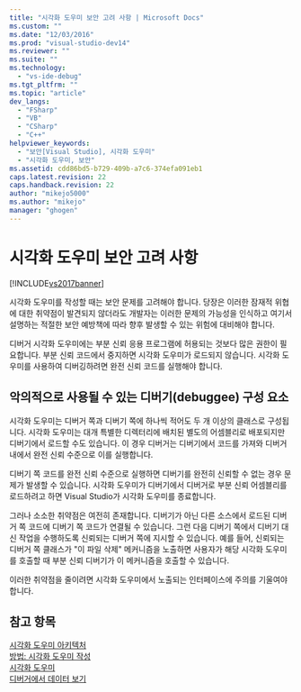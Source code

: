 ```yaml
---
title: "시각화 도우미 보안 고려 사항 | Microsoft Docs"
ms.custom: ""
ms.date: "12/03/2016"
ms.prod: "visual-studio-dev14"
ms.reviewer: ""
ms.suite: ""
ms.technology: 
  - "vs-ide-debug"
ms.tgt_pltfrm: ""
ms.topic: "article"
dev_langs: 
  - "FSharp"
  - "VB"
  - "CSharp"
  - "C++"
helpviewer_keywords: 
  - "보안[Visual Studio], 시각화 도우미"
  - "시각화 도우미, 보안"
ms.assetid: cdd86bd5-b729-409b-a7c6-374efa091eb1
caps.latest.revision: 22
caps.handback.revision: 22
author: "mikejo5000"
ms.author: "mikejo"
manager: "ghogen"
---
```

# 시각화 도우미 보안 고려 사항
[!INCLUDE[vs2017banner](../code-quality/includes/vs2017banner.md)]

시각화 도우미를 작성할 때는 보안 문제를 고려해야 합니다.  당장은 이러한 잠재적 위협에 대한 취약점이 발견되지 않더라도 개발자는 이러한 문제의 가능성을 인식하고 여기서 설명하는 적절한 보안 예방책에 따라 향후 발생할 수 있는 위험에 대비해야 합니다.  
  
 디버거 시각화 도우미에는 부분 신뢰 응용 프로그램에 허용되는 것보다 많은 권한이 필요합니다.  부분 신뢰 코드에서 중지하면 시각화 도우미가 로드되지 않습니다.  시각화 도우미를 사용하여 디버깅하려면 완전 신뢰 코드를 실행해야 합니다.  
  
## 악의적으로 사용될 수 있는 디버기\(debuggee\) 구성 요소  
 시각화 도우미는 디버거 쪽과 디버기 쪽에 하나씩 적어도 두 개 이상의 클래스로 구성됩니다.  시각화 도우미는 대개 특별한 디렉터리에 배치된 별도의 어셈블리로 배포되지만 디버기에서 로드할 수도 있습니다.  이 경우 디버거는 디버기에서 코드를 가져와 디버거 내에서 완전 신뢰 수준으로 이를 실행합니다.  
  
 디버기 쪽 코드를 완전 신뢰 수준으로 실행하면 디버기를 완전히 신뢰할 수 없는 경우 문제가 발생할 수 있습니다.  시각화 도우미가 디버기에서 디버거로 부분 신뢰 어셈블리를 로드하려고 하면 Visual Studio가 시각화 도우미를 종료합니다.  
  
 그러나 소소한 취약점은 여전히 존재합니다.  디버기가 아닌 다른 소스에서 로드된 디버거 쪽 코드에 디버기 쪽 코드가 연결될 수 있습니다.  그런 다음 디버기 쪽에서 디버기 대신 작업을 수행하도록 신뢰되는 디버거 쪽에 지시할 수 있습니다.  예를 들어, 신뢰되는 디버거 쪽 클래스가 "이 파일 삭제" 메커니즘을 노출하면 사용자가 해당 시각화 도우미를 호출할 때 부분 신뢰 디버기가 이 메커니즘을 호출할 수 있습니다.  
  
 이러한 취약점을 줄이려면 시각화 도우미에서 노출되는 인터페이스에 주의를 기울여야 합니다.  
  
## 참고 항목  
 [시각화 도우미 아키텍처](../debugger/visualizer-architecture.md)   
 [방법: 시각화 도우미 작성](../debugger/how-to-write-a-visualizer.md)   
 [시각화 도우미](../debugger/create-custom-visualizers-of-data.md)   
 [디버거에서 데이터 보기](../debugger/viewing-data-in-the-debugger.md)